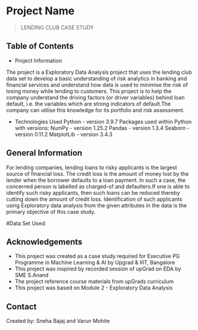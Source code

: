 # Project Name
> LENDING CLUB CASE STUDY


## Table of Contents
* Project Information

The project is a Exploratory Data Analysis project that uses the lending club data set to develop a basic understanding of 
risk analytics in banking and financial services and understand how data is used to minimise the risk of losing money while lending to customers.
This project is to help the company understand the driving factors (or driver variables) behind loan default, i.e. the variables which are strong indicators 
of default.The company can utilise this knowledge for its portfolio and risk assessment. 


* Technologies Used 
Python - version 3.9.7
Packages used within Python with versions:
NumPy - version 1.25.2
Pandas - version 1.3.4
Seaborn - version 0.11.2
MatplotLib - version 3.4.3



## General Information
For lending companies, lending loans to risky applicants is the largest source of financial loss. 
The credit loss is the amount of money lost by the lender when the borrower defaults to a loan payment. 
In such a case, the concerned person is labelled as charged-of and defaulters.If one is able to identify such risky applicants, 
then such loans can be reduced thereby cutting down the amount of credit loss. 
Identification of such applicants using Exploratory data analysis from the given attributes in the data is the primary objective of this case study.


#Data Set Used:



## Acknowledgements
- This project was created as a case study required for Executive PG Programme in Machine Learning & AI by Upgrad & IIIT, Bangalore
- This project was inspired by recorded session of upGrad on EDA by SME S.Anand
- The project reference course materials from upGrads curriculum
- This project was based on Module 2 - Exploratory Data Analysis


## Contact
Created by:
Sneha Bajaj and 
Varun Mohite


